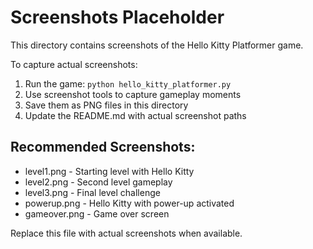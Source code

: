# Screenshots Placeholder

This directory contains screenshots of the Hello Kitty Platformer game.

To capture actual screenshots:
1. Run the game: `python hello_kitty_platformer.py`
2. Use screenshot tools to capture gameplay moments
3. Save them as PNG files in this directory
4. Update the README.md with actual screenshot paths

## Recommended Screenshots:
- level1.png - Starting level with Hello Kitty
- level2.png - Second level gameplay
- level3.png - Final level challenge
- powerup.png - Hello Kitty with power-up activated
- gameover.png - Game over screen

Replace this file with actual screenshots when available.
